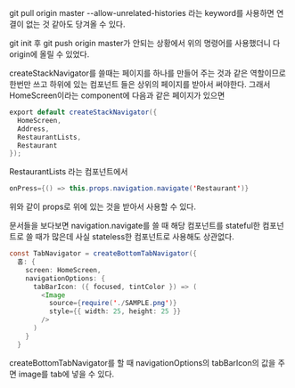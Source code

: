 git pull origin master --allow-unrelated-histories 라는 keyword를 사용하면 연결이 없는 것 같아도 당겨올 수 있다.

git init 후 git push origin master가 안되는 상황에서 위의 명령어를 사용했더니 다 origin에  올릴 수 있었다.



createStackNavigator를 쓸때는 페이지를 하나를 만들어 주는 것과 같은 역할이므로 한번만 쓰고 하위에 있는 컴포넌트 들은 상위의 페이지를 받아서 써야한다. 그래서 HomeScreen이라는 component에 다음과 같은 페이지가 있으면

```java	
export default createStackNavigator({
  HomeScreen,
  Address,
  RestaurantLists,
  Restaurant
});
```

RestaurantLists 라는 컴포넌트에서 

```java	
onPress={() => this.props.navigation.navigate('Restaurant')}
```

위와 같이 props로 위에 있는 것을 받아서 사용할 수 있다.



문서들을 보다보면 navigation.navigate를 쓸 때 해당 컴포넌트를 stateful한 컴포넌트로 쓸 때가 많은데 사실 stateless한 컴포넌트로 사용해도 상관없다.



```java	
const TabNavigator = createBottomTabNavigator({
  홈: {
    screen: HomeScreen,
    navigationOptions: {
      tabBarIcon: ({ focused, tintColor }) => (
        <Image
          source={require('./SAMPLE.png')}
          style={{ width: 25, height: 25 }}
        />
      )
    }
  }
```

createBottomTabNavigator를 할 때 navigationOptions의 tabBarIcon의 값을 주면 image를 tab에 넣을 수 있다.